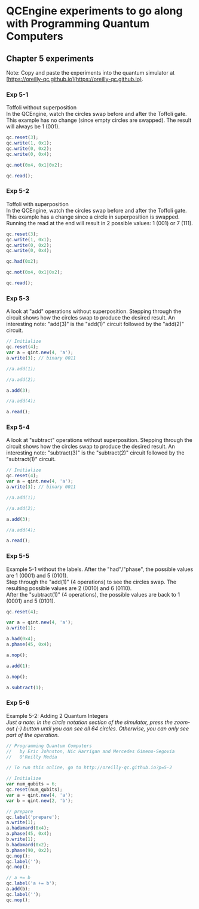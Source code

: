 # QCEngine experiments to go along with Programming Quantum Computers
## Chapter 5 experiments

Note: Copy and paste the experiments into the quantum simulator at [https://oreilly-qc.github.io](https://oreilly-qc.github.io).  

### Exp 5-1
Toffoli without superposition  
In the QCEngine, watch the circles swap before and after the Toffoli gate. This example has no change (since empty circles are swapped). The result will always be 1 (001).  

```js
qc.reset(3);
qc.write(1, 0x1);
qc.write(0, 0x2);
qc.write(0, 0x4);

qc.not(0x4, 0x1|0x2);

qc.read();
```

### Exp 5-2
Toffoli with superposition  
In the QCEngine, watch the circles swap before and after the Toffoli gate. This example has a change since a circle in superposition is swapped.  
Running the read at the end will result in 2 possible values: 1 (001) or 7 (111).

```js
qc.reset(3);
qc.write(1, 0x1);
qc.write(0, 0x2);
qc.write(0, 0x4);

qc.had(0x2);

qc.not(0x4, 0x1|0x2);

qc.read();
```

### Exp 5-3
A look at "add" operations without superposition. Stepping through the circuit shows how the circles swap to produce the desired result.
An interesting note: "add(3)" is the "add(1)" circuit followed by the "add(2)" circuit.  

```js
// Initialize
qc.reset(4);
var a = qint.new(4, 'a');
a.write(3); // binary 0011

//a.add(1);

//a.add(2);

a.add(3);

//a.add(4);

a.read();
```

### Exp 5-4
A look at "subtract" operations without superposition. Stepping through the circuit shows how the circles swap to produce the desired result.
An interesting note: "subtract(3)" is the "subtract(2)" circuit followed by the "subtract(1)" circuit.  

```js
// Initialize
qc.reset(4);
var a = qint.new(4, 'a');
a.write(3); // binary 0011

//a.add(1);

//a.add(2);

a.add(3);

//a.add(4);

a.read();
```

### Exp 5-5
Example 5-1 without the labels.  After the "had"/"phase", the possible values are 1 (0001) and 5 (0101).  
Step through the "add(1)" (4 operations) to see the circles swap. The resulting possible values are 2 (0010) and 6 (0110).  
After the "subtract(1)" (4 operations), the possible values are back to 1 (0001) and 5 (0101).

```js
qc.reset(4);

var a = qint.new(4, 'a');
a.write(1);

a.had(0x4);
a.phase(45, 0x4);

a.nop();

a.add(1);

a.nop();

a.subtract(1);
```

### Exp 5-6
Example 5-2: Adding 2 Quantum Integers  
*Just a note: In the circle notation section of the simulator, press the zoom-out (-) button until you can see all 64 circles. Otherwise, you can only see part of the operation.*

```js
// Programming Quantum Computers
//   by Eric Johnston, Nic Harrigan and Mercedes Gimeno-Segovia
//   O'Reilly Media

// To run this online, go to http://oreilly-qc.github.io?p=5-2

// Initialize
var num_qubits = 6;
qc.reset(num_qubits);
var a = qint.new(4, 'a');
var b = qint.new(2, 'b');

// prepare
qc.label('prepare');
a.write(1);
a.hadamard(0x4);
a.phase(45, 0x4);
b.write(1);
b.hadamard(0x2);
b.phase(90, 0x2);
qc.nop();
qc.label('');
qc.nop();

// a += b
qc.label('a += b');
a.add(b);
qc.label('');
qc.nop();
```

